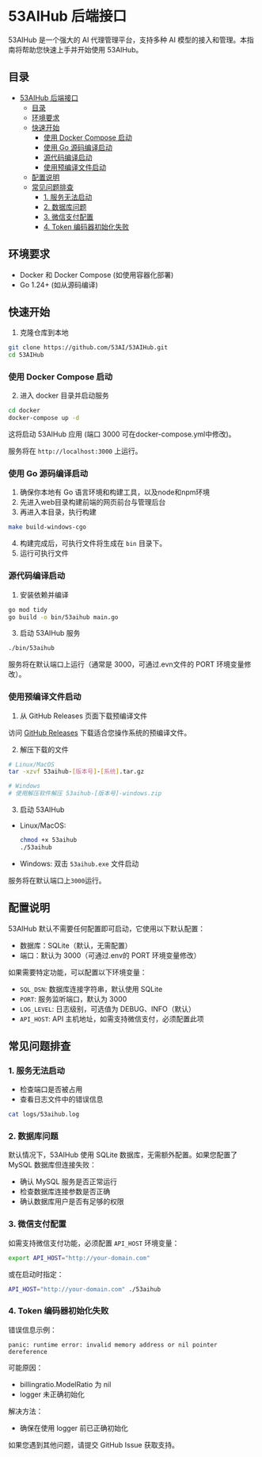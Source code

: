 # 53AIHub 后端接口

53AIHub 是一个强大的 AI 代理管理平台，支持多种 AI 模型的接入和管理。本指南将帮助您快速上手并开始使用 53AIHub。

## 目录

- [53AIHub 后端接口](#53aihub-后端接口)
  - [目录](#目录)
  - [环境要求](#环境要求)
  - [快速开始](#快速开始)
    - [使用 Docker Compose 启动](#使用-docker-compose-启动)
    - [使用 Go 源码编译启动](#使用-go-源码编译启动)
    - [源代码编译启动](#源代码编译启动)
    - [使用预编译文件启动](#使用预编译文件启动)
  - [配置说明](#配置说明)
  - [常见问题排查](#常见问题排查)
    - [1. 服务无法启动](#1-服务无法启动)
    - [2. 数据库问题](#2-数据库问题)
    - [3. 微信支付配置](#3-微信支付配置)
    - [4. Token 编码器初始化失败](#4-token-编码器初始化失败)

## 环境要求

- Docker 和 Docker Compose (如使用容器化部署)
- Go 1.24+ (如从源码编译)

## 快速开始

1. 克隆仓库到本地

```bash
git clone https://github.com/53AI/53AIHub.git
cd 53AIHub
```

### 使用 Docker Compose 启动


2. 进入 docker 目录并启动服务

```bash
cd docker
docker-compose up -d
```

这将启动 53AIHub 应用 (端口 3000 可在docker-compose.yml中修改)。

服务将在 `http://localhost:3000` 上运行。

### 使用 Go 源码编译启动

1. 确保你本地有 Go 语言环境和构建工具，以及node和npm环境
2. 先进入web目录构建前端的网页前台与管理后台
3. 再进入本目录，执行构建
```bash
make build-windows-cgo
```
4. 构建完成后，可执行文件将生成在 `bin` 目录下。
5. 运行可执行文件

### 源代码编译启动

1. 安装依赖并编译

```bash
go mod tidy
go build -o bin/53aihub main.go
```

3. 启动 53AIHub 服务

```bash
./bin/53aihub
```

服务将在默认端口上运行（通常是 3000，可通过.evn文件的 PORT 环境变量修改）。

### 使用预编译文件启动

1. 从 GitHub Releases 页面下载预编译文件

访问 [GitHub Releases](https://github.com/53AI/53AIHub/releases) 下载适合您操作系统的预编译文件。

2. 解压下载的文件

```bash
# Linux/MacOS
tar -xzvf 53aihub-[版本号]-[系统].tar.gz

# Windows
# 使用解压软件解压 53aihub-[版本号]-windows.zip
```

3. 启动 53AIHub

- Linux/MacOS:
  
  ```bash
  chmod +x 53aihub
  ./53aihub
  ```
- Windows:
  双击 `53aihub.exe` 文件启动

服务将在默认端口上`3000`运行。

## 配置说明

53AIHub 默认不需要任何配置即可启动，它使用以下默认配置：

- 数据库：SQLite（默认，无需配置）
- 端口：默认为 3000（可通过.env的 PORT 环境变量修改）

如果需要特定功能，可以配置以下环境变量：

- `SQL_DSN`: 数据库连接字符串，默认使用 SQLite
- `PORT`: 服务监听端口，默认为 3000
- `LOG_LEVEL`: 日志级别，可选值为 DEBUG、INFO（默认）
- `API_HOST`: API 主机地址，如需支持微信支付，必须配置此项

## 常见问题排查

### 1. 服务无法启动

- 检查端口是否被占用
- 查看日志文件中的错误信息

```bash
cat logs/53aihub.log
```

### 2. 数据库问题

默认情况下，53AIHub 使用 SQLite 数据库，无需额外配置。如果您配置了 MySQL 数据库但连接失败：

- 确认 MySQL 服务是否正常运行
- 检查数据库连接参数是否正确
- 确认数据库用户是否有足够的权限

### 3. 微信支付配置

如需支持微信支付功能，必须配置 `API_HOST` 环境变量：

```bash
export API_HOST="http://your-domain.com"
```

或在启动时指定：

```bash
API_HOST="http://your-domain.com" ./53aihub
```

### 4. Token 编码器初始化失败

错误信息示例：

```
panic: runtime error: invalid memory address or nil pointer dereference
```

可能原因：

- billingratio.ModelRatio 为 nil
- logger 未正确初始化

解决方法：

- 确保在使用 logger 前已正确初始化

如果您遇到其他问题，请提交 GitHub Issue 获取支持。

```

```

